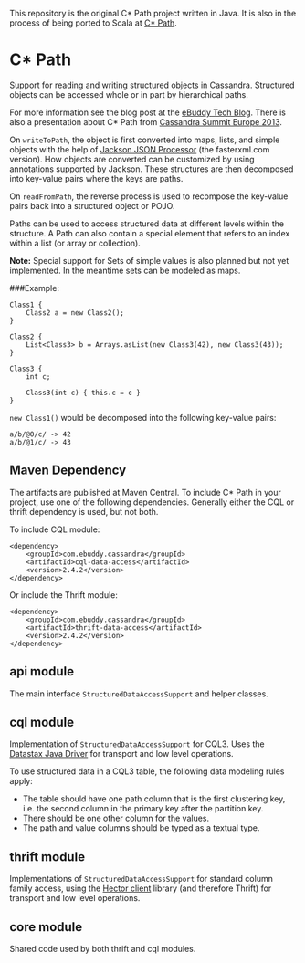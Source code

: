 This repository is the original C* Path project written in Java.
It is also in the process of being ported to Scala at [C* Path](https://github.com/ezoerner/c-star-path).

C* Path
=======

Support for reading and writing structured objects in Cassandra.
Structured objects can be accessed whole or in part by hierarchical paths.

For more information see the blog post at the [eBuddy Tech Blog](http://tech.ebuddy.com/2013/10/28/overview-of-c-path/).
There is also a presentation about C* Path from [Cassandra Summit Europe 2013](http://www.slideshare.net/techblog/c-path).

On `writeToPath`, the object is first converted into maps, lists, and simple objects with the help of
[Jackson JSON Processor](http://wiki.fasterxml.com/JacksonHome) (the fasterxml.com version).
How objects are converted can be customized by using annotations supported by Jackson. These structures are then
decomposed into key-value pairs where the keys are paths.

On `readFromPath`, the reverse process is used to recompose the key-value pairs back into a structured object or POJO.

Paths can be used to access structured data at different levels within the structure. A Path can also contain a special
element that refers to an index within a list (or array or collection).

**Note:** Special support for Sets of simple values is also planned but not yet implemented.
In the meantime sets can be modeled as maps.

###Example:

    Class1 {
        Class2 a = new Class2();
    }

    Class2 {
        List<Class3> b = Arrays.asList(new Class3(42), new Class3(43));
    }

    Class3 {
        int c;

        Class3(int c) { this.c = c }
    }

`new Class1()` would be decomposed into the following key-value pairs:

`a/b/@0/c/ -> 42`  
`a/b/@1/c/ -> 43`


Maven Dependency
----------------

The artifacts are published at Maven Central.
To include C* Path in your project, use one of the following dependencies. Generally either the CQL or thrift dependency
is used, but not both.

To include CQL module:

    <dependency>
        <groupId>com.ebuddy.cassandra</groupId>
        <artifactId>cql-data-access</artifactId>
        <version>2.4.2</version>
    </dependency>


Or include the Thrift module:

    <dependency>
        <groupId>com.ebuddy.cassandra</groupId>
        <artifactId>thrift-data-access</artifactId>
        <version>2.4.2</version>
    </dependency>

api module
----------
The main interface `StructuredDataAccessSupport` and helper classes.

cql module
----------
Implementation of `StructuredDataAccessSupport` for CQL3. Uses the
[Datastax Java Driver](https://github.com/datastax/java-driver) for transport and low level operations.

To use structured data in a CQL3 table, the following data modeling rules apply:

* The table should have one path column that is the first clustering key, i.e. the second column in the primary
  key after the partition key.
* There should be one other column for the values.
* The path and value columns should be typed as a textual type.

thrift module
-------------
Implementations of `StructuredDataAccessSupport` for standard column family access, using the
[Hector client](https://github.com/hector-client/hector) library (and therefore Thrift) for transport and
low level operations.  

core module
-----------
Shared code used by both thrift and cql modules.
